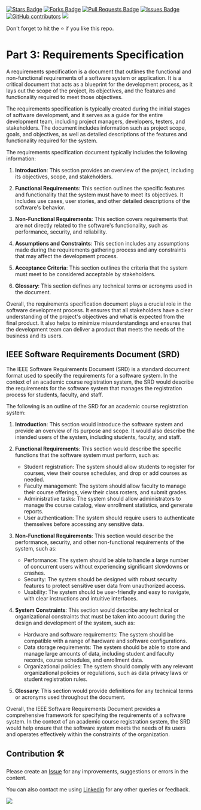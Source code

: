 
<a href="https://github.com/drshahizan/software-engineering/stargazers"><img src="https://img.shields.io/github/stars/drshahizan/software-engineering" alt="Stars Badge"/></a>
<a href="https://github.com/drshahizan/software-engineering/network/members"><img src="https://img.shields.io/github/forks/drshahizan/software-engineering" alt="Forks Badge"/></a>
<a href="https://github.com/drshahizan/software-engineering/pulls"><img src="https://img.shields.io/github/issues-pr/drshahizan/software-engineering" alt="Pull Requests Badge"/></a>
<a href="https://github.com/drshahizan/software-engineering"><img src="https://img.shields.io/github/issues/drshahizan/software-engineering" alt="Issues Badge"/></a>
<a href="https://github.com/drshahizan/software-engineering/graphs/contributors"><img alt="GitHub contributors" src="https://img.shields.io/github/contributors/drshahizan/software-engineering?color=2b9348"></a>
![](https://visitor-badge.glitch.me/badge?page_id=drshahizan/software-engineering)

Don't forget to hit the :star: if you like this repo.

# Part 3: Requirements Specification

A requirements specification is a document that outlines the functional and non-functional requirements of a software system or application. It is a critical document that acts as a blueprint for the development process, as it lays out the scope of the project, its objectives, and the features and functionality required to meet those objectives. 

The requirements specification is typically created during the initial stages of software development, and it serves as a guide for the entire development team, including project managers, developers, testers, and stakeholders. The document includes information such as project scope, goals, and objectives, as well as detailed descriptions of the features and functionality required for the system.

The requirements specification document typically includes the following information:

1. **Introduction**: This section provides an overview of the project, including its objectives, scope, and stakeholders.

2. **Functional Requirements**: This section outlines the specific features and functionality that the system must have to meet its objectives. It includes use cases, user stories, and other detailed descriptions of the software's behavior.

3. **Non-Functional Requirements**: This section covers requirements that are not directly related to the software's functionality, such as performance, security, and reliability.

4. **Assumptions and Constraints**: This section includes any assumptions made during the requirements gathering process and any constraints that may affect the development process.

5. **Acceptance Criteria**: This section outlines the criteria that the system must meet to be considered acceptable by stakeholders.

6. **Glossary**: This section defines any technical terms or acronyms used in the document.

Overall, the requirements specification document plays a crucial role in the software development process. It ensures that all stakeholders have a clear understanding of the project's objectives and what is expected from the final product. It also helps to minimize misunderstandings and ensures that the development team can deliver a product that meets the needs of the business and its users.

## IEEE Software Requirements Document (SRD)

The IEEE Software Requirements Document (SRD) is a standard document format used to specify the requirements for a software system. In the context of an academic course registration system, the SRD would describe the requirements for the software system that manages the registration process for students, faculty, and staff.

The following is an outline of the SRD for an academic course registration system:

1. **Introduction**: This section would introduce the software system and provide an overview of its purpose and scope. It would also describe the intended users of the system, including students, faculty, and staff.

2. **Functional Requirements**: This section would describe the specific functions that the software system must perform, such as:

    - Student registration: The system should allow students to register for courses, view their course schedules, and drop or add courses as needed.
    - Faculty management: The system should allow faculty to manage their course offerings, view their class rosters, and submit grades.
    - Administrative tasks: The system should allow administrators to manage the course catalog, view enrollment statistics, and generate reports.
    - User authentication: The system should require users to authenticate themselves before accessing any sensitive data.

3. **Non-Functional Requirements**: This section would describe the performance, security, and other non-functional requirements of the system, such as:

    - Performance: The system should be able to handle a large number of concurrent users without experiencing significant slowdowns or crashes.
    - Security: The system should be designed with robust security features to protect sensitive user data from unauthorized access.
    - Usability: The system should be user-friendly and easy to navigate, with clear instructions and intuitive interfaces.

4. **System Constraints**: This section would describe any technical or organizational constraints that must be taken into account during the design and development of the system, such as:

    - Hardware and software requirements: The system should be compatible with a range of hardware and software configurations.
    - Data storage requirements: The system should be able to store and manage large amounts of data, including student and faculty records, course schedules, and enrollment data.
    - Organizational policies: The system should comply with any relevant organizational policies or regulations, such as data privacy laws or student registration rules.

5. **Glossary**: This section would provide definitions for any technical terms or acronyms used throughout the document.

Overall, the IEEE Software Requirements Document provides a comprehensive framework for specifying the requirements of a software system. In the context of an academic course registration system, the SRD would help ensure that the software system meets the needs of its users and operates effectively within the constraints of the organization.

## Contribution 🛠️
Please create an [Issue](https://github.com/drshahizan/software-engineering/issues) for any improvements, suggestions or errors in the content.

You can also contact me using [Linkedin](https://www.linkedin.com/in/drshahizan/) for any other queries or feedback.

![](https://visitor-badge.glitch.me/badge?page_id=drshahizan)



